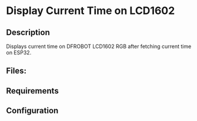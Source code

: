 # Display Current Time on LCD1602

## Description

Displays current time on DFROBOT LCD1602 RGB after fetching current time on ESP32.

## Files:

## Requirements

## Configuration
